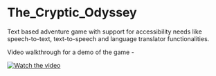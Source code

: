 # The_Cryptic_Odyssey
Text based adventure game with support for accessibility needs like speech-to-text, text-to-speech and language translator functionalities.

Video walkthrough for a demo of the game - 

[![Watch the video](title_screen.jpg)](https://utoronto-my.sharepoint.com/:v:/r/personal/hj_shah_mail_utoronto_ca/Documents/2nd%20Year/Sem%201/CSC207/Project%20demo%20final.mp4?csf=1&web=1&e=UvNwad&nav=eyJyZWZlcnJhbEluZm8iOnsicmVmZXJyYWxBcHAiOiJTdHJlYW1XZWJBcHAiLCJyZWZlcnJhbFZpZXciOiJTaGFyZURpYWxvZy1MaW5rIiwicmVmZXJyYWxBcHBQbGF0Zm9ybSI6IldlYiIsInJlZmVycmFsTW9kZSI6InZpZXcifX0%3D)
